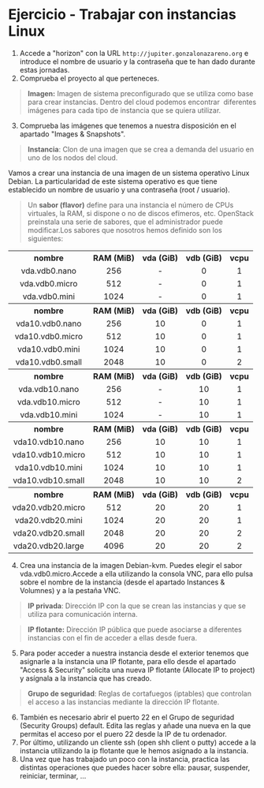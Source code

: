 # Ejercicio - Trabajar con instancias Linux

1. Accede a "horizon" con la URL `http://jupiter.gonzalonazareno.org` e introduce el nombre de usuario y la contraseña que te han dado durante estas jornadas.
2. Comprueba el proyecto al que perteneces.

> **Imagen:** Imagen de sistema preconfigurado que se utiliza como base para crear instancias. Dentro del cloud podemos encontrar  diferentes imágenes para cada tipo de instancia que se quiera utilizar.

3. Comprueba las imágenes que tenemos a nuestra disposición en el apartado "Images & Snapshots".

> **Instancia**: Clon de una imagen que se crea a demanda del usuario en uno de los nodos del cloud.

Vamos a crear una instancia de una imagen de un sistema operativo Linux Debian. La particularidad de este sistema operativo es que tiene establecido un nombre de usuario y una contraseña (root / usuario).

> Un **sabor (flavor)** define para una instancia el número de CPUs virtuales, la RAM, si dispone o no de discos efímeros, etc. OpenStack preinstala una serie de sabores, que el administrador puede modificar.Los sabores que nosotros hemos definido son los siguientes:

<table>
<tbody>
<tr><th>nombre</th><th>RAM (MiB)</th><th>vda (GiB)</th><th>vdb (GiB)</th><th>vcpu</th></tr>
<tr>
<td style="text-align: center;">vda.vdb0.nano</td>
<td style="text-align: center;">256</td>
<td style="text-align: center;">-</td>
<td style="text-align: center;">0</td>
<td style="text-align: center;">1</td>
</tr>
<tr>
<td style="text-align: center;">vda.vdb0.micro</td>
<td style="text-align: center;">512</td>
<td style="text-align: center;">-</td>
<td style="text-align: center;">0</td>
<td style="text-align: center;">1</td>
</tr>
<tr>
<td style="text-align: center;">vda.vdb0.mini</td>
<td style="text-align: center;">1024</td>
<td style="text-align: center;">-</td>
<td style="text-align: center;">0</td>
<td style="text-align: center;">1</td>
</tr>
<tr><th>nombre</th><th>RAM (MiB)</th><th>vda (GiB)</th><th>vdb (GiB)</th><th>vcpu</th></tr>
<tr>
<td style="text-align: center;">vda10.vdb0.nano</td>
<td style="text-align: center;">256</td>
<td style="text-align: center;">10</td>
<td style="text-align: center;">0</td>
<td style="text-align: center;">1</td>
</tr>
<tr>
<td style="text-align: center;">vda10.vdb0.micro</td>
<td style="text-align: center;">512</td>
<td style="text-align: center;">10</td>
<td style="text-align: center;">0</td>
<td style="text-align: center;">1</td>
</tr>
<tr>
<td style="text-align: center;">vda10.vdb0.mini</td>
<td style="text-align: center;">1024</td>
<td style="text-align: center;">10</td>
<td style="text-align: center;">0</td>
<td style="text-align: center;">1</td>
</tr>
<tr>
<td style="text-align: center;">vda10.vdb0.small</td>
<td style="text-align: center;">2048</td>
<td style="text-align: center;">10</td>
<td style="text-align: center;">0</td>
<td style="text-align: center;">2</td>
</tr>
<tr><th>nombre</th><th>RAM (MiB)</th><th>vda (GiB)</th><th>vdb (GiB)</th><th>vcpu</th></tr>
<tr>
<td style="text-align: center;">vda.vdb10.nano</td>
<td style="text-align: center;">256</td>
<td style="text-align: center;">-</td>
<td style="text-align: center;">10</td>
<td style="text-align: center;">1</td>
</tr>
<tr>
<td style="text-align: center;">vda.vdb10.micro</td>
<td style="text-align: center;">512</td>
<td style="text-align: center;">-</td>
<td style="text-align: center;">10</td>
<td style="text-align: center;">1</td>
</tr>
<tr>
<td style="text-align: center;">vda.vdb10.mini</td>
<td style="text-align: center;">1024</td>
<td style="text-align: center;">-</td>
<td style="text-align: center;">10</td>
<td style="text-align: center;">1</td>
</tr>
<tr><th>nombre</th><th>RAM (MiB)</th><th>vda (GiB)</th><th>vdb (GiB)</th><th>vcpu</th></tr>
<tr>
<td style="text-align: center;">vda10.vdb10.nano</td>
<td style="text-align: center;">256</td>
<td style="text-align: center;">10</td>
<td style="text-align: center;">10</td>
<td style="text-align: center;">1</td>
</tr>
<tr>
<td style="text-align: center;">vda10.vdb10.micro</td>
<td style="text-align: center;">512</td>
<td style="text-align: center;">10</td>
<td style="text-align: center;">10</td>
<td style="text-align: center;">1</td>
</tr>
<tr>
<td style="text-align: center;">vda10.vdb10.mini</td>
<td style="text-align: center;">1024</td>
<td style="text-align: center;">10</td>
<td style="text-align: center;">10</td>
<td style="text-align: center;">1</td>
</tr>
<tr>
<td style="text-align: center;">vda10.vdb10.small</td>
<td style="text-align: center;">2048</td>
<td style="text-align: center;">10</td>
<td style="text-align: center;">10</td>
<td style="text-align: center;">2</td>
</tr>
<tr><th>nombre</th><th>RAM (MiB)</th><th>vda (GiB)</th><th>vdb (GiB)</th><th>vcpu</th></tr>
<tr>
<td style="text-align: center;">vda20.vdb20.micro</td>
<td style="text-align: center;">512</td>
<td style="text-align: center;">20</td>
<td style="text-align: center;">20</td>
<td style="text-align: center;">1</td>
</tr>
<tr>
<td style="text-align: center;">vda20.vdb20.mini</td>
<td style="text-align: center;">1024</td>
<td style="text-align: center;">20</td>
<td style="text-align: center;">20</td>
<td style="text-align: center;">1</td>
</tr>
<tr>
<td style="text-align: center;">vda20.vdb20.small</td>
<td style="text-align: center;">2048</td>
<td style="text-align: center;">20</td>
<td style="text-align: center;">20</td>
<td style="text-align: center;">2</td>
</tr>
<tr>
<td style="text-align: center;">vda20.vdb20.large</td>
<td style="text-align: center;">4096</td>
<td style="text-align: center;">20</td>
<td style="text-align: center;">20</td>
<td style="text-align: center;">2</td>
</tr>
</tbody>
</table>

4. Crea una instancia de la imagen Debian-kvm. Puedes elegir el sabor vda.vdb0.micro.Accede a ella utilizando la consola VNC, para ello pulsa sobre el nombre de la instancia (desde el apartado Instances & Volumnes) y a la pestaña VNC.

> **IP privada**: Dirección IP con la que se crean las instancias y que se utiliza para comunicación interna.

> **IP flotante:** Dirección IP pública que puede asociarse a diferentes instancias con el fin de acceder a ellas desde fuera.

5. Para poder acceder a nuestra instancia desde el exterior tenemos que asignarle a la instancia una IP flotante, para ello desde el apartado "Access & Security" solicita una nueva IP flotante (Allocate IP to project) y asígnala a la instancia que has creado.

> **Grupo de seguridad**: Reglas de cortafuegos (iptables) que controlan el acceso a las instancias mediante la dirección IP flotante.

6. También es necesario abrir el puerto 22 en el Grupo de seguridad (Security Groups) default. Edita las reglas y añade una nueva en la que permitas el acceso por el puero 22 desde la IP de tu ordenador.
7. Por último, utilizando un cliente ssh (open shh client o putty) accede a la instancia utilizando la ip flotante que le hemos asignado a la instancia.
8. Una vez que has trabajado un poco con la instancia, practica las distintas operaciones que puedes hacer sobre ella: pausar, suspender, reiniciar, terminar, ...
